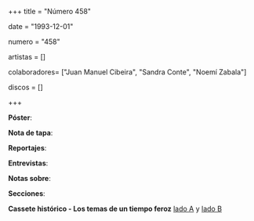 +++
title = "Número 458"

date = "1993-12-01"

numero = "458"

artistas = []

colaboradores= ["Juan Manuel Cibeira", "Sandra Conte", "Noemí Zabala"]

discos = []

+++

**Póster**: 

**Nota de tapa**: 

**Reportajes**: 

**Entrevistas**: 

**Notas sobre**:

**Secciones**:

**Cassete histórico - Los temas de un tiempo feroz** <a href="http://files.revistapelo.com.ar/audios/458-A.mp3" target="_blank">lado A</a> y <a href="http://files.revistapelo.com.ar/audios/458-B.mp3" target="_blank">lado B</a>
